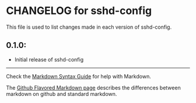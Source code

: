 # CHANGELOG for sshd-config

This file is used to list changes made in each version of sshd-config.

## 0.1.0:

* Initial release of sshd-config

- - -
Check the [Markdown Syntax Guide](http://daringfireball.net/projects/markdown/syntax) for help with Markdown.

The [Github Flavored Markdown page](http://github.github.com/github-flavored-markdown/) describes the differences between markdown on github and standard markdown.
